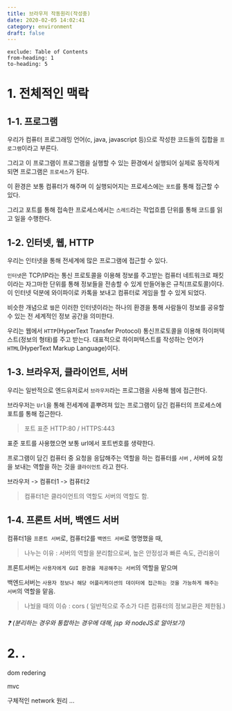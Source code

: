 ```yaml
---
title: 브라우저 작동원리(작성중)
date: 2020-02-05 14:02:41
category: environment
draft: false
---
```


```toc
exclude: Table of Contents
from-heading: 1
to-heading: 5
```

# 1. 전체적인 맥락

## 1-1. 프로그램

우리가 컴퓨터 프로그래밍 언어(c, java, javascript 등)으로 작성한 코드들의 집합을 `프로그램`이라고 부른다.

그리고 이 프로그램이 프로그램을 실행할 수 있는 환경에서 실행되어 실제로 동작하게 되면 프로그램은 `프로세스`가 된다.

이 환경은 보통 컴퓨터가 해주며 이 실행되어지는 프로세스에는 `포트`를 통해 접근할 수 있다.

그리고 포트를 통해 접속한 프로세스에서는 `스레드`라는 작업흐름 단위를 통해 코드를 읽고 일을 수행한다.

## 1-2. 인터넷, 웹, HTTP

우리는 인터넷을 통해 전세계에 많은 프로그램에 접근할 수 있다.

`인터넷`은 TCP/IP라는 통신 프로토콜을 이용해 정보를 주고받는 컴퓨터 네트워크로 패킷이라는 자그마한 단위를 통해 정보들을 전송할 수 있게 만들어놓은 규칙(프로토콜)이다. 이 인터넷 덕분에 와이파이로 카톡을 보내고 컴퓨터로 게임을 할 수 있게 되었다.

비슷한 개념으로 `웹`은 이러한 인터넷이라는 하나의 환경을 통해 사람들이 정보를 공유할 수 있는 전 세계적인 정보 공간을 의미한다.

우리는 웹에서 `HTTP`(HyperText Transfer Protocol) 통신프로토콜을 이용해 하이퍼텍스트(정보의 형태)를 주고 받는다. 대표적으로 하이퍼텍스트를 작성하는 언어가 `HTML`(HyperText Markup Language)이다.

## 1-3. 브라우저, 클라이언트, 서버

우리는 일반적으로 엔드유저로서 `브라우저`라는 프로그램을 사용해 웹에 접근한다.

브라우저는 `Url`을 통해 전세계에 흩뿌려져 있는 프로그램이 담긴 컴퓨터의 프로세스에 포트를 통해 접근한다.

> 포트 표준 HTTP:80 / HTTPS:443

표준 포트를 사용했으면 보통 url에서 포트번호를 생략한다.

프로그램이 담긴 컴퓨터 중 요청을 응답해주는 역할을 하는 컴퓨터를 `서버` , 서버에 요청을 보내는 역할을 하는 것을 `클라이언트` 라고 한다.

브라우저 -> 컴퓨터1 -> 컴퓨터2

> 컴퓨터1은 클라이언트의 역할도 서버의 역할도 함.

## 1-4. 프론트 서버, 백엔드 서버

컴퓨터1을 `프론트 서버`로, 컴퓨터2를 `백엔드 서버`로 명명했을 때,

> 나누는 이유 : 서버의 역할을 분리함으로써, 높은 안정성과 빠른 속도, 관리용이

프론트서버는 `사용자에게 GUI 환경을 제공해주는 서버`의 역할을 맡으며

백엔드서버는 `사용자 정보나 해당 어플리케이션의 데이터에 접근하는 것을 가능하게 해주는 서버`의 역할을 맡음.

> 나눴을 때의 이슈 : cors ( 일반적으로 주소가 다른 컴퓨터의 정보교환은 제한됨.)

###### :question: (분리하는 경우와 통합하는 경우에 대해, jsp 와 nodeJS로 알아보기)

# 2. .

dom redering

mvc

구체적인 network 원리 ...

